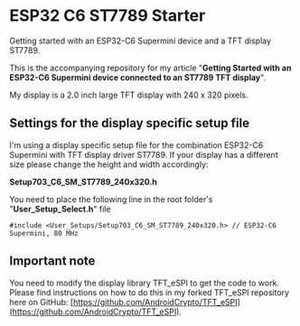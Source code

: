 # ESP32 C6 ST7789 Starter
Getting started with an ESP32-C6 Supermini device and a TFT display ST7789.

This is the accompanying repository for my article "**Getting Started with an ESP32-C6 Supermini device connected to an ST7789 TFT display**".

My display is a 2.0 inch large TFT display with 240 x 320 pixels.

## Settings for the display specific setup file

I'm using a display specific setup file for the combination ESP32-C6 Supermini with TFT display driver ST7789. If your display has a different size please change the height and width accordingly:

**Setup703_C6_SM_ST7789_240x320.h**

You need to place the following line in the root folder's "**User_Setup_Select.h**" file

    #include <User_Setups/Setup703_C6_SM_ST7789_240x320.h> // ESP32-C6 Supermini, 80 MHz

## Important note

You need to modify the display library TFT_eSPI to get the code to work. Please find instructions on how to do this in my forked TFT_eSPI repository here on GitHub: [https://github.com/AndroidCrypto/TFT_eSPI](https://github.com/AndroidCrypto/TFT_eSPI).

